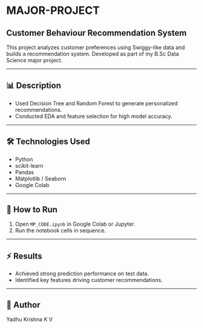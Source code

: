 
# MAJOR-PROJECT

## Customer Behaviour Recommendation System

This project analyzes customer preferences using Swiggy-like data and builds a recommendation system. Developed as part of my B.Sc Data Science major project.

---

## 📊 **Description**
- Used Decision Tree and Random Forest to generate personalized recommendations.
- Conducted EDA and feature selection for high model accuracy.

---

## 🛠 **Technologies Used**
- Python
- scikit-learn
- Pandas
- Matplotlib / Seaborn
- Google Colab

---

## 📝 **How to Run**
1. Open `MP_CODE.ipynb` in Google Colab or Jupyter.
2. Run the notebook cells in sequence.

---

## ⚡ **Results**
- Achieved strong prediction performance on test data.
- Identified key features driving customer recommendations.

---

## 📌 **Author**
Yadhu Krishna K V
